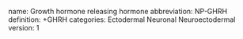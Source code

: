 name: Growth hormone releasing hormone
abbreviation: NP-GHRH
definition: +GHRH
categories: Ectodermal Neuronal Neuroectodermal
version: 1
